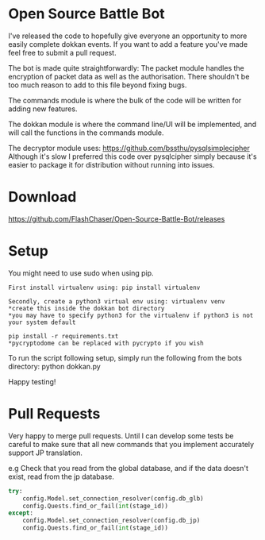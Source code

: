 # Open Source Battle Bot
I've released the code to hopefully give everyone an opportunity to more easily complete dokkan events.
If you want to add a feature you've made feel free to submit a pull request.

The bot is made quite straightforwardly:
The packet module handles the encryption of packet data as well as the authorisation.
There shouldn't be too much reason to add to this file beyond fixing bugs.
  
The commands module is where the bulk of the code will be written for adding new features.

The dokkan module is where the command line/UI will be implemented, and will call the functions in the commands module.

The decryptor module uses: https://github.com/bssthu/pysqlsimplecipher
Although it's slow I preferred this code over pysqlcipher simply because it's easier to package it for distribution without running into issues.

# Download
https://github.com/FlashChaser/Open-Source-Battle-Bot/releases

# Setup
You might need to use sudo when using pip.

```
First install virtualenv using: pip install virtualenv

Secondly, create a python3 virtual env using: virtualenv venv
*create this inside the dokkan bot directory
*you may have to specify python3 for the virtualenv if python3 is not your system default

pip install -r requirements.txt
*pycryptodome can be replaced with pycrypto if you wish
```

To run the script following setup, simply run the following from the bots directory: python dokkan.py

Happy testing!

# Pull Requests
Very happy to merge pull requests.
Until I can develop some tests be careful to make sure that all new commands that you implement accurately support JP translation.

e.g Check that you read from the global database, and if the data doesn't exist, read from the jp database.

```python
try:
    config.Model.set_connection_resolver(config.db_glb)
    config.Quests.find_or_fail(int(stage_id))
except:
    config.Model.set_connection_resolver(config.db_jp)
    config.Quests.find_or_fail(int(stage_id))
```
